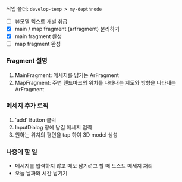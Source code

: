 작업 폴더: `develop-temp > my-depthnode`

- [ ] 뷰모델 텍스트 개별 취급
- [x] main / map fragment (arfragment) 분리하기
- [x] main fragment 완성
- [ ] map fragment 완성

### Fragment 설명
1. MainFragment: 메세지를 남기는 ArFragment
2. MapFragment: 주변 랜드마크의 위치를 나타내는 지도와 방향을 나타내는 ArFragment

### 메세지 추가 로직
1. 'add' Button 클릭
2. InputDialog 창에 남길 메세지 입력
3. 원하는 위치의 평면을 tap 하여 3D model 생성  


### 나중에 할 일
- 메세지를 입력하지 않고 메모 남기려고 할 때 토스트 메세지 처리
- 오늘 날짜와 시간 남기기
